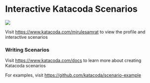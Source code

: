 # Interactive Katacoda Scenarios

[![](http://shields.katacoda.com/katacoda/mjrulesamrat/count.svg)](https://www.katacoda.com/mjrulesamrat "Get your profile on Katacoda.com")

Visit https://www.katacoda.com/mjrulesamrat to view the profile and interactive scenarios

### Writing Scenarios
Visit https://www.katacoda.com/docs to learn more about creating Katacoda scenarios

For examples, visit https://github.com/katacoda/scenario-example
